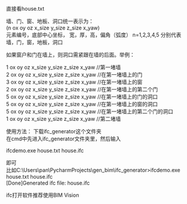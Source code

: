 直接看house.txt

墙、门、窗、地板、洞口统一表示为：  
(n ox oy oz x_size y_size z_size x_yaw)  
元素编号，底部中心坐标， 宽，厚，高，偏角（弧度）
n=1,2,3,4,5 分别代表墙，门，窗，地板，洞口

如果窗户和门在墙上，则洞口需紧跟在墙的后面。举例：

1 ox oy oz x_size y_size z_size x_yaw  //第一堵墙    
2 ox oy oz x_size y_size z_size x_yaw   //在第一堵墙上的门  
3 ox oy oz x_size y_size z_size x_yaw  //在第一堵墙上的窗  
2 ox oy oz x_size y_size z_size x_yaw   //在第一堵墙上的第二个门  
5 ox oy oz x_size y_size z_size x_yaw   //在第一堵墙上的门的洞口  
5 ox oy oz x_size y_size z_size x_yaw  //在第一堵墙上的窗的洞口  
5 ox oy oz x_size y_size z_size x_yaw   //在第一堵墙上的第二个门的洞口  
1 ox oy oz x_size y_size z_size x_yaw  //第二堵墙    

使用方法：
下载ifc_generator这个文件夹  
在cmd中先进入ifc_generator文件夹里，然后输入
  
ifcdemo.exe house.txt house.ifc  
  
即可  
比如C:\Users\pan\PycharmProjects\gen_bim\ifc_generator>ifcdemo.exe house.txt house.ifc  
[Done]Generated ifc file: house.ifc

ifc打开软件推荐使用BIM Vision
